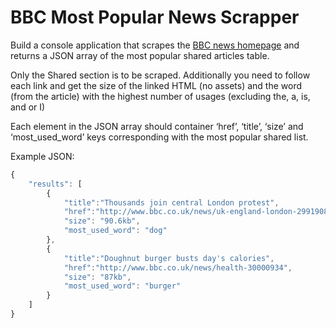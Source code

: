 # BBC Most Popular News Scrapper

Build a console application that scrapes the [BBC news homepage](http://www.bbc.co.uk/news/)
and returns a JSON array of the most popular shared articles table.

Only the Shared section is to be scraped.
Additionally you need to follow each link and get the size of the linked HTML (no assets) and
the word (from the article) with the highest number of usages (excluding the, a, is, and or I)

Each element in the JSON array should container ‘href’, ‘title’, ‘size’ and ‘most_used_word’
keys corresponding with the most popular shared list.

Example JSON:
```javascript
{
    "results": [
        {
            "title":"Thousands join central London protest",
            "href":"http://www.bbc.co.uk/news/uk-england-london-29919083",
            "size": "90.6kb",
            "most_used_word": "dog"
        },
        {
            "title":"Doughnut burger busts day's calories",
            "href":"http://www.bbc.co.uk/news/health-30000934",
            "size": "87kb",
            "most_used_word": "burger"
        }
    ]
}
```
